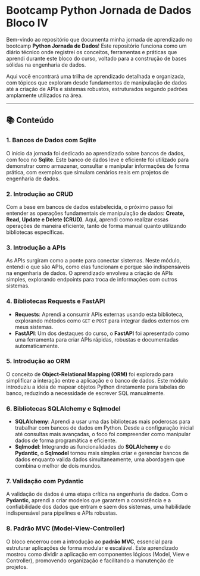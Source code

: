 # Bootcamp **Python Jornada de Dados** Bloco IV

Bem-vindo ao repositório que documenta minha jornada de aprendizado no bootcamp **Python Jornada de Dados**! Este repositório funciona como um diário técnico onde registrei os conceitos, ferramentas e práticas que aprendi durante este bloco do curso, voltado para a construção de bases sólidas na engenharia de dados.

Aqui você encontrará uma trilha de aprendizado detalhada e organizada, com tópicos que exploram desde fundamentos de manipulação de dados até a criação de APIs e sistemas robustos, estruturados segundo padrões amplamente utilizados na área.

---

## 📚 **Conteúdo**

### 1. **Bancos de Dados com Sqlite**
O início da jornada foi dedicado ao aprendizado sobre bancos de dados, com foco no **Sqlite**. Este banco de dados leve e eficiente foi utilizado para demonstrar como armazenar, consultar e manipular informações de forma prática, com exemplos que simulam cenários reais em projetos de engenharia de dados.

### 2. **Introdução ao CRUD**
Com a base em bancos de dados estabelecida, o próximo passo foi entender as operações fundamentais de manipulação de dados: **Create, Read, Update e Delete (CRUD)**. Aqui, aprendi como realizar essas operações de maneira eficiente, tanto de forma manual quanto utilizando bibliotecas específicas.

### 3. **Introdução a APIs**
As APIs surgiram como a ponte para conectar sistemas. Neste módulo, entendi o que são APIs, como elas funcionam e porque são indispensáveis na engenharia de dados. O aprendizado envolveu a criação de APIs simples, explorando endpoints para troca de informações com outros sistemas.

### 4. **Bibliotecas Requests e FastAPI**
- **Requests**: Aprendi a consumir APIs externas usando esta biblioteca, explorando métodos como `GET` e `POST` para integrar dados externos em meus sistemas.
- **FastAPI**: Um dos destaques do curso, o **FastAPI** foi apresentado como uma ferramenta para criar APIs rápidas, robustas e documentadas automaticamente.

### 5. **Introdução ao ORM**
O conceito de **Object-Relational Mapping (ORM)** foi explorado para simplificar a interação entre a aplicação e o banco de dados. Este módulo introduziu a ideia de mapear objetos Python diretamente para tabelas do banco, reduzindo a necessidade de escrever SQL manualmente.

### 6. **Bibliotecas SQLAlchemy e Sqlmodel**
- **SQLAlchemy**: Aprendi a usar uma das bibliotecas mais poderosas para trabalhar com bancos de dados em Python. Desde a configuração inicial até consultas mais avançadas, o foco foi compreender como manipular dados de forma programática e eficiente.
- **Sqlmodel**: Integrando as funcionalidades do **SQLAlchemy** e do **Pydantic**, o **Sqlmodel** tornou mais simples criar e gerenciar bancos de dados enquanto valida dados simultaneamente, uma abordagem que combina o melhor de dois mundos.

### 7. **Validação com Pydantic**
A validação de dados é uma etapa crítica na engenharia de dados. Com o **Pydantic**, aprendi a criar modelos que garantem a consistência e a confiabilidade dos dados que entram e saem dos sistemas, uma habilidade indispensável para pipelines e APIs robustas.

### 8. **Padrão MVC (Model-View-Controller)**
O bloco encerrou com a introdução ao **padrão MVC**, essencial para estruturar aplicações de forma modular e escalável. Este aprendizado mostrou como dividir a aplicação em componentes lógicos (Model, View e Controller), promovendo organização e facilitando a manutenção de projetos.